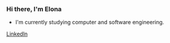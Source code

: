 ### Hi there, I'm Elona

- I'm currently studying computer and software engineering.

[Linkedln](https://www.linkedin.com/in/elon%C3%AB-krasniqi-105155274/)

